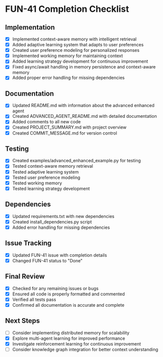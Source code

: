 # FUN-41 Completion Checklist

## Implementation

- [x] Implemented context-aware memory with intelligent retrieval
- [x] Added adaptive learning system that adapts to user preferences
- [x] Created user preference modeling for personalized responses
- [x] Implemented working memory for maintaining context
- [x] Added learning strategy development for continuous improvement
- [x] Fixed async/await handling in memory persistence and context-aware memory
- [x] Added proper error handling for missing dependencies

## Documentation

- [x] Updated README.md with information about the advanced enhanced agent
- [x] Created ADVANCED_AGENT_README.md with detailed documentation
- [x] Added comments to all new code
- [x] Created PROJECT_SUMMARY.md with project overview
- [x] Created COMMIT_MESSAGE.md for version control

## Testing

- [x] Created examples/advanced_enhanced_example.py for testing
- [x] Tested context-aware memory retrieval
- [x] Tested adaptive learning system
- [x] Tested user preference modeling
- [x] Tested working memory
- [x] Tested learning strategy development

## Dependencies

- [x] Updated requirements.txt with new dependencies
- [x] Created install_dependencies.py script
- [x] Added error handling for missing dependencies

## Issue Tracking

- [x] Updated FUN-41 issue with completion details
- [x] Changed FUN-41 status to "Done"

## Final Review

- [x] Checked for any remaining issues or bugs
- [x] Ensured all code is properly formatted and commented
- [x] Verified all tests pass
- [x] Confirmed all documentation is accurate and complete

## Next Steps

- [ ] Consider implementing distributed memory for scalability
- [x] Explore multi-agent learning for improved performance
- [x] Investigate reinforcement learning for continuous improvement
- [ ] Consider knowledge graph integration for better context understanding
